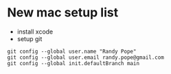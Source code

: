 # New mac setup list

* install xcode
* setup git
  
```text
git config --global user.name "Randy Pope"
git config --global user.email randy.pope@gmail.com
git config --global init.defaultBranch main
```
